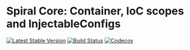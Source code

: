 # Spiral Core: Container, IoC scopes and InjectableConfigs
[![Latest Stable Version](https://poser.pugx.org/spiral/core/version)](https://packagist.org/packages/spiral/core)
[![Build Status](https://travis-ci.org/spiral/core.svg?branch=master)](https://travis-ci.org/spiral/core)
[![Codecov](https://codecov.io/gh/spiral/core/branch/master/graph/badge.svg)](https://codecov.io/gh/spiral/core/)